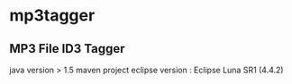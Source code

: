 # mp3tagger
MP3 File ID3 Tagger
---
java version > 1.5
maven project
eclipse version : Eclipse Luna SR1 (4.4.2)
